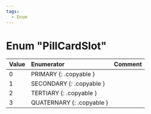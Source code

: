 ```yaml
---
tags:
  - Enum
---
```

# Enum "PillCardSlot"
|Value|Enumerator|Comment|
|:--|:--|:--|
|0 |PRIMARY {: .copyable } |  |
|1 |SECONDARY {: .copyable } |  |
|2 |TERTIARY {: .copyable } |  |
|3 |QUATERNARY {: .copyable } |  |
